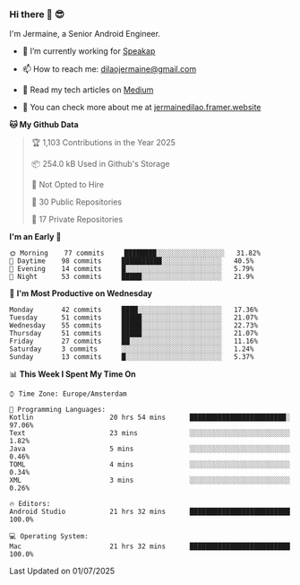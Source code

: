 ### Hi there 👋 😎
I'm Jermaine, a Senior Android Engineer.

- 🔭 I’m currently working for [Speakap](https://www.speakap.com/)

- 📫 How to reach me: dilaojermaine@gmail.com

- 📖 Read my tech articles on [Medium](https://jermainedilao.medium.com/)

- 👀 You can check more about me at [jermainedilao.framer.website](https://jermainedilao.framer.website)

<!--
**jermainedilao/jermainedilao** is a ✨ _special_ ✨ repository because its `README.md` (this file) appears on your GitHub profile.

Here are some ideas to get you started:

- 🔭 I’m currently working on ...
- 🌱 I’m currently learning ...
- 👯 I’m looking to collaborate on ...
- 🤔 I’m looking for help with ...
- 💬 Ask me about ...
- 📫 How to reach me: ...
- 😄 Pronouns: ...
- ⚡ Fun fact: ...
-->

<!--START_SECTION:waka-->
**🐱 My Github Data** 

> 🏆 1,103 Contributions in the Year 2025
 > 
> 📦 254.0 kB Used in Github's Storage 
 > 
> 🚫 Not Opted to Hire
 > 
> 📜 30 Public Repositories 
 > 
> 🔑 17 Private Repositories  
 > 
**I'm an Early 🐤** 

```text
🌞 Morning    77 commits     ████████░░░░░░░░░░░░░░░░░   31.82% 
🌆 Daytime    98 commits     ██████████░░░░░░░░░░░░░░░   40.5% 
🌃 Evening    14 commits     █░░░░░░░░░░░░░░░░░░░░░░░░   5.79% 
🌙 Night      53 commits     █████░░░░░░░░░░░░░░░░░░░░   21.9%

```
📅 **I'm Most Productive on Wednesday** 

```text
Monday       42 commits     ████░░░░░░░░░░░░░░░░░░░░░   17.36% 
Tuesday      51 commits     █████░░░░░░░░░░░░░░░░░░░░   21.07% 
Wednesday    55 commits     █████░░░░░░░░░░░░░░░░░░░░   22.73% 
Thursday     51 commits     █████░░░░░░░░░░░░░░░░░░░░   21.07% 
Friday       27 commits     ██░░░░░░░░░░░░░░░░░░░░░░░   11.16% 
Saturday     3 commits      ░░░░░░░░░░░░░░░░░░░░░░░░░   1.24% 
Sunday       13 commits     █░░░░░░░░░░░░░░░░░░░░░░░░   5.37%

```


📊 **This Week I Spent My Time On** 

```text
⌚︎ Time Zone: Europe/Amsterdam

💬 Programming Languages: 
Kotlin                   20 hrs 54 mins      ████████████████████████░   97.06% 
Text                     23 mins             ░░░░░░░░░░░░░░░░░░░░░░░░░   1.82% 
Java                     5 mins              ░░░░░░░░░░░░░░░░░░░░░░░░░   0.46% 
TOML                     4 mins              ░░░░░░░░░░░░░░░░░░░░░░░░░   0.34% 
XML                      3 mins              ░░░░░░░░░░░░░░░░░░░░░░░░░   0.26%

🔥 Editors: 
Android Studio           21 hrs 32 mins      █████████████████████████   100.0%

💻 Operating System: 
Mac                      21 hrs 32 mins      █████████████████████████   100.0%

```


 Last Updated on 01/07/2025
<!--END_SECTION:waka-->
